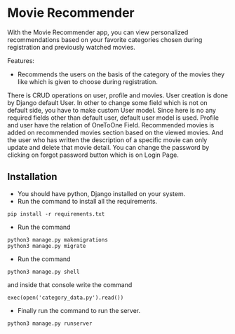 # Movie Recommender
With the Movie Recommender app, you can view personalized recommendations based on your favorite categories chosen
        during registration and previously watched movies.

Features:
- Recommends the users on the basis of the category of the movies they like which is given to choose during registration.

There is CRUD operations on user, profile and movies.
User creation is done by Django default User. In other to change some field which is not on default side, you have to make custom User model. Since here is no any required fields other than default user, default user model is used.
Profile and user have the relation of OneToOne Field.
Recommended movies is added on recommended movies section based on the viewed movies. And the user who has written the description of a specific movie can only update and delete that movie detail.
You can change the password by clicking on forgot password button which is on Login Page.
## Installation
- You should have python, Django installed on your system.
- Run the command to install all the requirements.
```
pip install -r requirements.txt
```
- Run the command
```
python3 manage.py makemigrations
python3 manage.py migrate
```
- Run the command
```
python3 manage.py shell
```
and inside that console write the command
```
exec(open('category_data.py').read())
```
- Finally run the command to run the server.
```
python3 manage.py runserver
```
